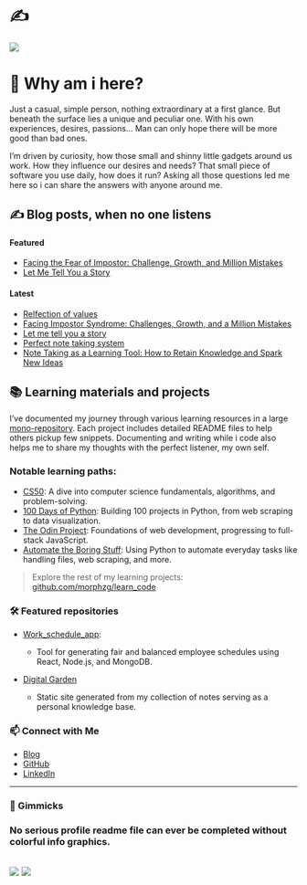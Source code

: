 # ✍

![](https://quotes-github-readme.vercel.app/api?type=horizontal&theme=dark)

# 👋 Why am i here?

Just a casual, simple person, nothing extraordinary at a first glance. But beneath the surface lies a unique and peculiar one. With his own experiences, desires, passions... Man can only hope there will be more good than bad ones. 

I’m driven by curiosity, how those small and shinny little gadgets around us work. How they influence our desires and needs? That small piece of software you use daily, how does it run? Asking all those questions led me here so i can share the answers with anyone around me.

## ✍️ Blog posts, when no one listens

#### Featured

- [Facing the Fear of Impostor: Challenge, Growth, and Million Mistakes](https://dev.to/morphzg/facing-the-fear-of-impostor-challenge-growth-and-million-mistakes-fi1)  
- [Let Me Tell You a Story](https://dev.to/morphzg/let-me-tell-you-a-story-2p29)  

#### Latest

<!-- BLOG-POST-LIST:START -->
- [Relfection of values](https://dev.to/morphzg/relfection-of-values-5agh)
- [Facing Impostor Syndrome: Challenges, Growth, and a Million Mistakes](https://dev.to/morphzg/facing-impostor-syndrome-challenges-growth-and-a-million-mistakes-3h3p)
- [Let me tell you a story](https://dev.to/morphzg/let-me-tell-you-a-story-2p29)
- [Perfect note taking system](https://dev.to/morphzg/perfect-note-taking-system-4lhe)
- [Note Taking as a Learning Tool: How to Retain Knowledge and Spark New Ideas](https://dev.to/morphzg/note-taking-as-a-learning-tool-how-to-retain-knowledge-and-spark-new-ideas-19i0)
<!-- BLOG-POST-LIST:END -->

## 📚 Learning materials and projects  

I’ve documented my journey through various learning resources in a large [mono-repository](https://github.com/MorphZG/learn_code). Each project includes detailed README files to help others pickup few snippets. Documenting and writing while i code also helps me to share my thoughts with the perfect listener, my own self.

### Notable learning paths:

- [CS50](https://github.com/MorphZG/Learn-code/tree/main/cs50course): A dive into computer science fundamentals, algorithms, and problem-solving.  
- [100 Days of Python](https://github.com/MorphZG/Learn-code/tree/main/python_learning/100_days_of_code): Building 100 projects in Python, from web scraping to data visualization.  
- [The Odin Project](https://github.com/MorphZG/learn_code/tree/main/the_odin_project): Foundations of web development, progressing to full-stack JavaScript.  
- [Automate the Boring Stuff](https://github.com/MorphZG/Learn-code/tree/main/python_learning/book%20automate_the_boring_stuff): Using Python to automate everyday tasks like handling files, web scraping, and more.  

>Explore the rest of my learning projects: [github.com/morphzg/learn_code](https://github.com/MorphZG/learn_code)  

### 🛠️ Featured repositories

- [Work_schedule_app](https://github.com/MorphZG/work_schedule_app):
  - Tool for generating fair and balanced employee schedules using React, Node.js, and MongoDB.  

- [Digital Garden](https://github.com/MorphZG/digital-garden)
  - Static site generated from my collection of notes serving as a personal knowledge base.

### 📫 Connect with Me  

- [Blog](https://dev.to/morphzg)  
- [GitHub](https://github.com/MorphZG)  
- [LinkedIn](https://www.linkedin.com/in/zorantopic)  

---
### 🎉 Gimmicks 

### No serious profile readme file can ever be completed without colorful info graphics.

<!--- ### Learn python 3 the hard way Repository link: []() --->
<!--- comment languages: python, sql, javascript, node.js... Knowledge of different linux distributions and protocols, bash shell scripting, SSH, SFTP, PGP encryption docker and cloud services like aws Algorithms, data structures --->
<!--- comment Awesome GitHub Profile README https://github.com/abhisheknaiidu/awesome-github-profile-readme --->
<!--- markdown badges taken from: https://github.com/Ileriayo/markdown-badges/ more styles available --->
<!--- profile icons if you search github for some topic you will get search results with topic icon copy image link and you can paste it here ![name](link) --->
<!--- nerdfont icons https://www.nerdfonts.com/ --->
<!--- github actions, pulls list of blog posts into readme file https://github.com/gautamkrishnar/blog-post-workflow --->
<!--
## 🎯 Goals & fun facts  
- 💡 Fun Fact: I often find fun in tasks others consider boring. My urge to analyse and understand makes me occupied.
- 🌱 Current Focus: Improving web development skills. Learning React.
- 🎯 Goal: Solve the puzzle of life.
-->

![](https://github-readme-stats.vercel.app/api?username=morphzg&theme=vue-dark&hide_border=true&include_all_commits=true&count_private=true)
![](https://github-readme-streak-stats.herokuapp.com/?user=morphzg&theme=vue-dark&hide_border=true)
---
